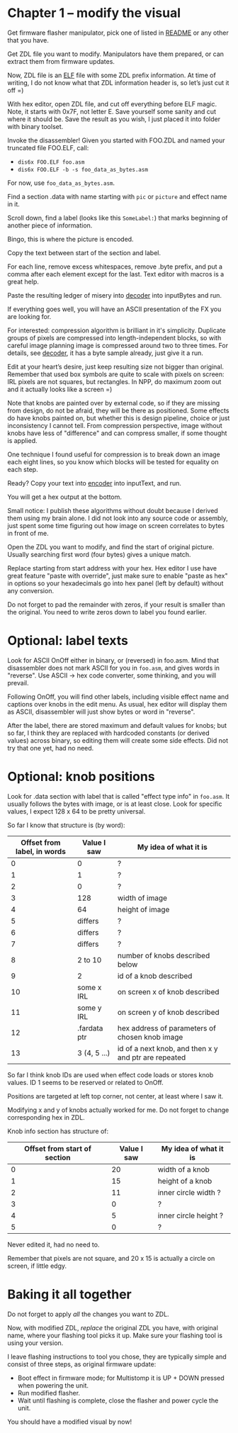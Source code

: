 # Chapter 1 – modify the visual
Get firmware flasher manipulator, pick one of listed in [README](README.md) or any other that you have.

Get ZDL file you want to modify. Manipulators have them prepared, or can extract them from firmware updates.

Now, ZDL file is an [ELF]( https://en.wikipedia.org/wiki/Executable_and_Linkable_Format) file with some ZDL prefix information. At time of writing, I do not know what that ZDL information header is, so let’s just cut it off =)

With hex editor, open ZDL file, and cut off everything before ELF magic. Note, it starts with 0x7F, not letter E. Save yourself some sanity and cut where it should be. Save the result as you wish, I just placed it into folder with binary toolset.

Invoke the disassembler! Given you started with FOO.ZDL and named your truncated file FOO.ELF, call:
* ```dis6x FOO.ELF foo.asm```
* ```dis6x FOO.ELF -b -s foo_data_as_bytes.asm```

For now, use `foo_data_as_bytes.asm`.

Find a section .data with name starting with `pic` or `picture` and effect name in it.

Scroll down, find a label (looks like this `SomeLabel:`) that marks beginning of another piece of information.

Bingo, this is where the picture is encoded.

Copy the text between start of the section and label.

For each line, remove excess whitespaces, remove .byte prefix, and put a comma after each element except for the last. Text editor with macros is a great help.

Paste the resulting ledger of misery into [decoder](../diy/decode_picture.py) into inputBytes and run.

If everything goes well, you will have an ASCII presentation of the FX you are looking for.

For interested: compression algorithm is brilliant in it's simplicity. Duplicate groups of pixels are compressed into length-independent blocks, so with careful image planning image is compressed around two to three times. For details, see [decoder](../diy/decode_picture.py), it has a byte sample already, just give it a run.

Edit at your heart’s desire, just keep resulting size not bigger than original. Remember that used box symbols are quite to scale with pixels on screen: IRL pixels are not squares, but rectangles. In NPP, do maximum zoom out and it actually looks like a screen =)

Note that knobs are painted over by external code, so if they are missing from design, do not be afraid, they will be there as positioned. Some effects do have knobs painted on, but whether this is design pipeline, choice or just inconsistency I cannot tell. From compression perspective, image without knobs have less of "difference" and can compress smaller, if some thought is applied.

One technique I found useful for compression is to break down an image each eight lines, so you know which blocks will be tested for equality on each step.

Ready? Copy your text into [encoder](../diy/encode_picture.py) into inputText, and run.

You will get a hex output at the bottom.

Small notice: I publish these algorithms without doubt because I derived them using my brain alone. I did not look into any source code or assembly, just spent some time figuring out how image on screen correlates to bytes in front of me.

Open the ZDL you want to modify, and find the start of original picture. Usually searching first word (four bytes) gives a unique match.

Replace starting from start address with your hex. Hex editor I use have great feature "paste with override", just make sure to enable "paste as hex" in options so your hexadecimals go into hex panel (left by default) without any conversion.

Do not forget to pad the remainder with zeros, if your result is smaller than the original. You need to write zeros down to label you found earlier.

# Optional: label texts
Look for ASCII OnOff either in binary, or (reversed) in foo.asm. Mind that disassembler does not mark ASCII for you in `foo.asm`, and gives words in "reverse". Use ASCII -> hex code converter, some thinking, and you will prevail.

Following OnOff, you will find other labels, including visible effect name and captions over knobs in the edit menu. As usual, hex editor will display them as ASCII, disassembler will just show bytes or word in "reverse".

After the label, there are stored maximum and default values for knobs; but so far, I think they are replaced with hardcoded constants (or derived values) across binary, so editing them will create some side effects. Did not try that one yet, had no need.

# Optional: knob positions
Look for .data section with label that is called "effect type info" in `foo.asm`. It usually follows the bytes with image, or is at least close. Look for specific values, I expect 128 x 64 to be pretty universal.

So far I know that structure is (by word):

| Offset from label, in words | Value I saw  | My idea of what it is                                |
|-----------------------------|--------------|------------------------------------------------------|
| 0                           | 0            | ?                                                    |
| 1                           | 1            | ?                                                    |
| 2                           | 0            | ?                                                    |
| 3                           | 128          | width of image                                       |
| 4                           | 64           | height of image                                      |
| 5                           | differs      | ?                                                    |
| 6                           | differs      | ?                                                    |
| 7                           | differs      | ?                                                    |
| 8                           | 2 to 10      | number of knobs described below                      |
| 9                           | 2            | id of a knob described                               |
| 10                          | some x IRL   | on screen x of knob described                        |
| 11                          | some y IRL   | on screen y of knob described                        |
| 12                          | .fardata ptr | hex address of parameters of chosen knob image       |
| 13                          | 3 (4, 5 ...) | id of a next knob, and then x y and ptr are repeated |

So far I think knob IDs are used when effect code loads or stores knob values. ID 1 seems to be reserved or related to OnOff.

Positions are targeted at left top corner, not center, at least where I saw it.

Modifying x and y of knobs actually worked for me. Do not forget to change corresponding hex in ZDL.

Knob info section has structure of:

| Offset from start of section | Value I saw | My idea of what it is |
|------------------------------|-------------|-----------------------|
| 0                            | 20          | width of a knob       |
| 1                            | 15          | height of a knob      |
| 2                            | 11          | inner circle width ?  |
| 3                            | 0           | ?                     |
| 4                            | 5           | inner circle height ? |
| 5                            | 0           | ?                     |

Never edited it, had no need to.

Remember that pixels are not square, and 20 x 15 is actually a circle on screen, if little edgy.

# Baking it all together
Do not forget to apply _all_ the changes you want to ZDL.

Now, with modified ZDL, _replace_ the original ZDL you have, with original name, where your flashing tool picks it up. Make sure your flashing tool is using your version.

I leave flashing instructions to tool you chose, they are typically simple and consist of three steps, as original firmware update:
* Boot effect in firmware mode; for Multistomp it is UP + DOWN pressed when powering the unit.
* Run modified flasher.
* Wait until flashing is complete, close the flasher and power cycle the unit.

You should have a modified visual by now!
